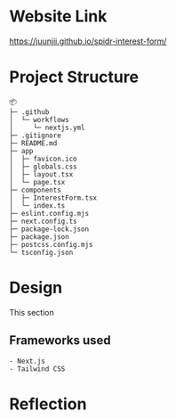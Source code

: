 # Website Link
https://juunjii.github.io/spidr-interest-form/


# Project Structure
```
📦 
├─ .github
│  └─ workflows
│     └─ nextjs.yml
├─ .gitignore
├─ README.md
├─ app
│  ├─ favicon.ico
│  ├─ globals.css
│  ├─ layout.tsx
│  └─ page.tsx
├─ components
│  ├─ InterestForm.tsx
│  └─ index.ts
├─ eslint.config.mjs
├─ next.config.ts
├─ package-lock.json
├─ package.json
├─ postcss.config.mjs
└─ tsconfig.json
```
# Design
This section 
## Frameworks used
    - Next.js
    - Tailwind CSS

    
# Reflection




